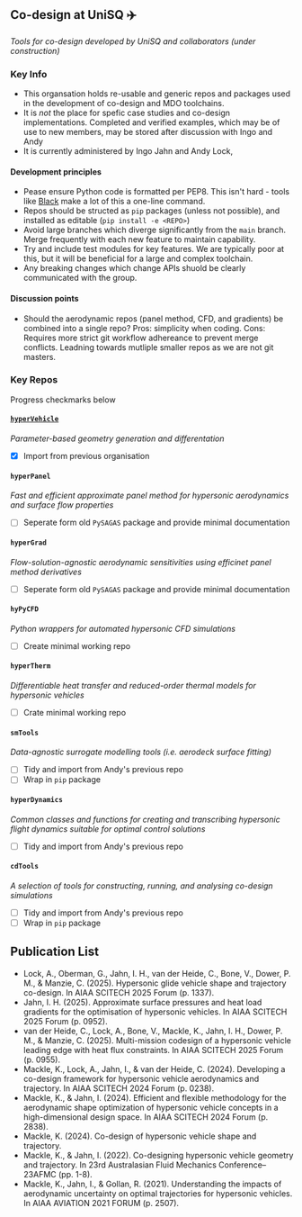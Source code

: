 ## Co-design at UniSQ ✈️

_Tools for co-design developed by UniSQ and collaborators (under construction)_

### Key Info
- This organsation holds re-usable and generic repos and packages used in the development of co-design and MDO toolchains.
- It is _not_ the place for spefic case studies and co-design implementations. Completed and verified examples, which may be of use to new members, may be stored after discussion with Ingo and Andy
- It is currently administered by Ingo Jahn and Andy Lock,

#### Development principles
- Pease ensure Python code is formatted per PEP8. This isn't hard - tools like [Black](https://github.com/psf/black) make a lot of this a one-line command.
- Repos should be structed as `pip` packages (unless not possible), and installed as editable (`pip install -e <REPO>`)
- Avoid large branches which diverge significantly from the `main` branch. Merge frequently with each new feature to maintain capability.
- Try and include test modules for key features. We are typically poor at this, but it will be beneficial for a large and complex toolchain.
- Any breaking changes which change APIs shuold be clearly communicated with the group.

#### Discussion points
- Should the aerodynamic repos (panel method, CFD, and gradients) be combined into a single repo? Pros: simplicity when coding. Cons: Requires more strict git workflow adhereance to prevent merge conflicts. Leadning towards mutliple smaller repos as we are not git masters.

### Key Repos
Progress checkmarks below

#### [`hyperVehicle`](https://github.com/codesign-at-usq/hyperVehicle)
_Parameter-based geometry generation and differentation_
- [x] Import from previous organisation

#### `hyperPanel`
_Fast and efficient approximate panel method for hypersonic aerodynamics and surface flow properties_
- [ ] Seperate form old `PySAGAS` package and provide minimal documentation

#### `hyperGrad`
_Flow-solution-agnostic aerodynamic sensitivities using efficinet panel method derivatives_
- [ ] Seperate form old `PySAGAS` package and provide minimal documentation

#### `hyPyCFD`
_Python wrappers for automated hypersonic CFD simulations_
- [ ] Create minimal working repo

#### `hyperTherm`
_Differentiable heat transfer and reduced-order thermal models for hypersonic vehicles_
- [ ] Crate minimal working repo

#### `smTools`
_Data-agnostic surrogate modelling tools (i.e. aerodeck surface fitting)_
- [ ] Tidy and import from Andy's previous repo
- [ ] Wrap in `pip` package

#### `hyperDynamics`
_Common classes and functions for creating and transcribing hypersonic flight dynamics suitable for optimal control solutions_
- [ ] Tidy and import from Andy's previous repo

#### `cdTools`
_A selection of tools for constructing, running, and analysing co-design simulations_
- [ ] Tidy and import from Andy's previous repo
- [ ] Wrap in `pip` package

## Publication List
- Lock, A., Oberman, G., Jahn, I. H., van der Heide, C., Bone, V., Dower, P. M., & Manzie, C. (2025). Hypersonic glide vehicle shape and trajectory co-design. In AIAA SCITECH 2025 Forum (p. 1337).
- Jahn, I. H. (2025). Approximate surface pressures and heat load gradients for the optimisation of hypersonic vehicles. In AIAA SCITECH 2025 Forum (p. 0952).
- van der Heide, C., Lock, A., Bone, V., Mackle, K., Jahn, I. H., Dower, P. M., & Manzie, C. (2025). Multi-mission codesign of a hypersonic vehicle leading edge with heat flux constraints. In AIAA SCITECH 2025 Forum (p. 0955).
- Mackle, K., Lock, A., Jahn, I., & van der Heide, C. (2024). Developing a co-design framework for hypersonic vehicle aerodynamics and trajectory. In AIAA SCITECH 2024 Forum (p. 0238).
- Mackle, K., & Jahn, I. (2024). Efficient and flexible methodology for the aerodynamic shape optimization of hypersonic vehicle concepts in a high-dimensional design space. In AIAA SCITECH 2024 Forum (p. 2838).
- Mackle, K. (2024). Co-design of hypersonic vehicle shape and trajectory.
- Mackle, K., & Jahn, I. (2022). Co-designing hypersonic vehicle geometry and trajectory. In 23rd Australasian Fluid Mechanics Conference–23AFMC (pp. 1-8).
- Mackle, K., Jahn, I., & Gollan, R. (2021). Understanding the impacts of aerodynamic uncertainty on optimal trajectories for hypersonic vehicles. In AIAA AVIATION 2021 FORUM (p. 2507).

<!--

**Here are some ideas to get you started:**

🙋‍♀️ A short introduction - what is your organization all about?
🌈 Contribution guidelines - how can the community get involved?
👩‍💻 Useful resources - where can the community find your docs? Is there anything else the community should know?
🍿 Fun facts - what does your team eat for breakfast?
🧙 Remember, you can do mighty things with the power of [Markdown](https://docs.github.com/github/writing-on-github/getting-started-with-writing-and-formatting-on-github/basic-writing-and-formatting-syntax)
-->
